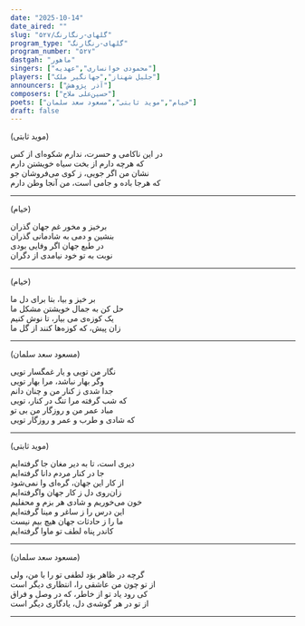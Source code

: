 ```yaml
---
date: "2025-10-14"
date_aired: ""
slug: "گلهای-رنگارنگ/۵۲۷"
program_type: "گلهای-رنگارنگ"
program_number: "۵۲۷"
dastgah: "ماهور"
singers: ["محمودی خوانساری","عهدیه"]
players: ["جلیل شهناز","جهانگیر ملک"]
announcers: ["آذر پژوهش"]
composers: ["حسین‌علی ملاح"]
poets: ["خیام","موید ثابتی","مسعود سعد سلمان"] 
draft: false
---
```


(موید ثابتی)

در این ناکامی و حسرت، ندارم شکوه‌ای از کس  
که هرچه دارم از بخت سیاه خویشتن دارم  
نشان من اگر جویی، ز کوی می‌فروشان جو  
که هرجا باده و جامی است، من آنجا وطن دارم  

---

(خیام)

برخیز و مخور غم جهان گذران  
بنشین و دمی به شادمانی گذران  
در طبع جهان اگر وفایی بودی  
نوبت به تو خود نیامدی از دگران  

---

(خیام)

بر خیز و بیا، بتا برای دل ما  
حل کن به جمال خویشتن مشکل ما  
یک کوزه‌ی می بیار، تا نوش کنیم  
زان پیش، که کوزه‌ها کنند از گل ما  

---

(مسعود سعد سلمان)

نگار من تویی و یار غمگسار تویی  
وگر بهار نباشد، مرا بهار تویی  
جدا شدی ز کنار من و چنان دانم  
که شب گرفته مرا تنگ در کنار، تویی  
مباد عمر من و روزگار من بی تو  
که شادی و طرب و عمر و روزگار تویی  

---

(موید ثابتی)

دیری است، تا به دیر مغان جا گرفته‌ایم  
جا در کنار مردم دانا گرفته‌ایم  
از کار این جهان، گره‌ای وا نمی‌شود  
زان‌روی دل ز کار جهان واگرفته‌ایم  
خون می‌خوریم و شادی هر بزم و محفلیم  
این درس را ز ساغر و مینا گرفته‌ایم  
ما را ز حادثات جهان هیچ بیم نیست  
کاندر پناه لطف تو ماوا گرفته‌ایم  

---

(مسعود سعد سلمان)

گرچه در ظاهر بوَد لطفی تو را با من، ولی  
از تو چون من عاشقی را، انتظاری دیگر است  
کی رود یاد تو از خاطر، که در وصل و فراق  
از تو در هر گوشه‌ی دل، یادگاری دیگر است

---